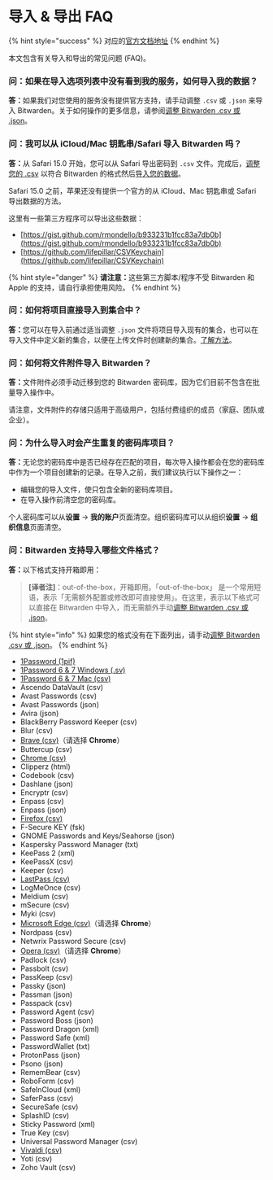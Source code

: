 # 导入 & 导出 FAQ

{% hint style="success" %}
对应的[官方文档地址](https://bitwarden.com/help/article/import-faqs/)
{% endhint %}

本文包含有关导入和导出的常见问题 (FAQ)。

### 问：如果在导入选项列表中没有看到我的服务，如何导入我的数据？ <a href="#q-how-do-i-import-my-data-if-i-dont-see-my-service-on-the-import-options-list" id="q-how-do-i-import-my-data-if-i-dont-see-my-service-on-the-import-options-list"></a>

**答：**&#x5982;果我们对您使用的服务没有提供官方支持，请手动调整 `.csv` 或 `.json` 来导入 Bitwarden。关于如何操作的更多信息，请参阅[调整 Bitwarden .csv 或 .json](condition-a-bitwarden-.csv-or-.json.md)。

### 问：我可以从 iCloud/Mac 钥匙串/Safari 导入 Bitwarden 吗？ <a href="#q-can-i-import-to-bitwarden-from-icloud-mac-keychain-safari" id="q-can-i-import-to-bitwarden-from-icloud-mac-keychain-safari"></a>

**答：**&#x4ECE; Safari 15.0 开始，您可以从 Safari 导出密码到 `.csv` 文件。完成后，[调整您的 .csv](condition-a-bitwarden-.csv-or-.json.md) 以符合 Bitwarden 的格式然后[导入您的数据](../password-manager/import-and-export/import-data.md)。

Safari 15.0 之前，苹果还没有提供一个官方的从 iCloud、Mac 钥匙串或 Safari 导出数据的方法。

这里有一些第三方程序可以导出这些数据：

* [https://gist.github.com/rmondello/b933231b1fcc83a7db0b](https://gist.github.com/rmondello/b933231b1fcc83a7db0b)
* [https://github.com/lifepillar/CSVKeychain](https://github.com/lifepillar/CSVKeychain)

{% hint style="danger" %}
**请注意：**&#x8FD9;些第三方脚本/程序不受 Bitwarden 和 Apple 的支持，请自行承担使用风险。
{% endhint %}

### 问：如何将项目直接导入到集合中？ <a href="#q-how-can-i-import-items-directly-to-collections" id="q-how-can-i-import-items-directly-to-collections"></a>

**答：**&#x60A8;可以在导入前通过适当调整 `.json` 文件将项目导入现有的集合，也可以在导入文件中定义新的集合，以便在上传文件时创建新的集合。[了解方法](condition-a-bitwarden-.csv-or-.json.md)。

### 问：如何将文件附件导入 Bitwarden？ <a href="#q-how-do-i-import-file-attachments-to-bitwarden" id="q-how-do-i-import-file-attachments-to-bitwarden"></a>

**答：**&#x6587;件附件必须手动迁移到您的 Bitwarden 密码库，因为它们目前不包含在批量导入操作中。

请注意，文件附件的存储只适用于高级用户，包括付费组织的成员（家庭、团队或企业）。

### 问：为什么导入时会产生重复的密码库项目？ <a href="#q-why-did-importing-create-duplicate-vault-items" id="q-why-did-importing-create-duplicate-vault-items"></a>

**答：**&#x65E0;论您的密码库中是否已经存在匹配的项目，每次导入操作都会在您的密码库中作为一个项目创建新的记录。在导入之前，我们建议执行以下操作之一：

* 编辑您的导入文件，使只包含全新的密码库项目。
* 在导入操作前清空您的密码库。

个人密码库可以从**设置** → **我的账户**页面清空。组织密码库可以从组织**设置** → **组织信息**页面清空。

### 问：Bitwarden 支持导入哪些文件格式？ <a href="#q-what-file-formats-does-bitwarden-support-for-import" id="q-what-file-formats-does-bitwarden-support-for-import"></a>

**答：**&#x4EE5;下格式支持开箱即用：

> **\[译者注]**：out-of-the-box，开箱即用。「out-of-the-box」 是一个常用短语，表示「无需额外配置或修改即可直接使用」。在这里，表示以下格式可以直接在 Bitwarden 中导入，而无需额外手动[调整 Bitwarden .csv 或 .json](condition-a-bitwarden-.csv-or-.json.md)。

{% hint style="info" %}
如果您的格式没有在下面列出，请手动[调整 Bitwarden .csv 或 .json](condition-a-bitwarden-.csv-or-.json.md)。
{% endhint %}

* [1Password (1pif)](../password-manager/import-and-export/import-guides/import-data-from-1password.md)
* [1Password 6 & 7 Windows (.sv)](../password-manager/import-and-export/import-guides/import-data-from-1password.md)
* [1Password 6 & 7 Mac (csv)](../password-manager/import-and-export/import-guides/import-data-from-1password.md)
* Ascendo DataVault (csv)
* Avast Passwords (csv)
* Avast Passwords (json)
* Avira (json)
* BlackBerry Password Keeper (csv)
* Blur (csv)
* [Brave (csv)](../password-manager/import-and-export/import-guides/import-data-from-chrome.md)（请选择 **Chrome**）
* Buttercup (csv)
* [Chrome (csv)](../password-manager/import-and-export/import-guides/import-data-from-chrome.md)
* Clipperz (html)
* Codebook (csv)
* Dashlane (json)
* Encryptr (csv)
* Enpass (csv)
* Enpass (json)
* [Firefox (csv)](../password-manager/import-and-export/import-guides/import-data-from-firefox.md)
* F-Secure KEY (fsk)
* GNOME Passwords and Keys/Seahorse (json)
* Kaspersky Password Manager (txt)
* KeePass 2 (xml)
* KeePassX (csv)
* Keeper (csv)
* [LastPass (csv)](../password-manager/import-and-export/import-guides/import-data-from-lastpass.md)
* LogMeOnce (csv)
* Meldium (csv)
* mSecure (csv)
* Myki (csv)
* [Microsoft Edge (csv)](../password-manager/import-and-export/import-guides/import-data-from-chrome.md)（请选择 **Chrome**）
* Nordpass (csv)
* Netwrix Password Secure (csv)
* [Opera (csv)](../password-manager/import-and-export/import-guides/import-data-from-chrome.md)（请选择 **Chrome**）
* Padlock (csv)
* Passbolt (csv)
* PassKeep (csv)
* Passky (json)
* Passman (json)
* Passpack (csv)
* Password Agent (csv)
* Password Boss (json)
* Password Dragon (xml)
* Password Safe (xml)
* PasswordWallet (txt)
* ProtonPass (json)
* Psono (json)
* RememBear (csv)
* RoboForm (csv)
* SafeInCloud (xml)
* SaferPass (csv)
* SecureSafe (csv)
* SplashID (csv)
* Sticky Password (xml)
* True Key (csv)
* Universal Password Manager (csv)
* [Vivaldi (csv)](../password-manager/import-and-export/import-guides/import-data-from-chrome.md)
* Yoti (csv)
* Zoho Vault (csv)
